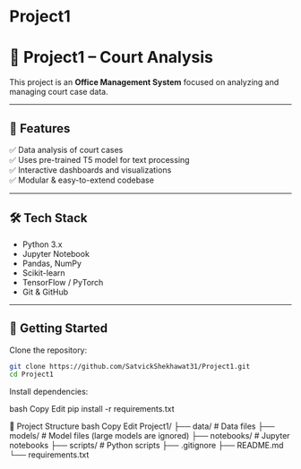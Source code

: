 # Project1
# 🏢 Project1 – Court Analysis

This project is an **Office Management System** focused on analyzing and managing court case data.

---

## 📌 **Features**
✅ Data analysis of court cases  
✅ Uses pre-trained T5 model for text processing  
✅ Interactive dashboards and visualizations  
✅ Modular & easy-to-extend codebase

---

## 🛠 **Tech Stack**
- Python 3.x
- Jupyter Notebook
- Pandas, NumPy
- Scikit-learn
- TensorFlow / PyTorch
- Git & GitHub

---

## 🚀 **Getting Started**
Clone the repository:
```bash
git clone https://github.com/SatvickShekhawat31/Project1.git
cd Project1
```

Install dependencies:

bash
Copy
Edit
pip install -r requirements.txt

📂 Project Structure
bash
Copy
Edit
Project1/
├── data/                   # Data files
├── models/                 # Model files (large models are ignored)
├── notebooks/              # Jupyter notebooks
├── scripts/                # Python scripts
├── .gitignore
├── README.md
└── requirements.txt

